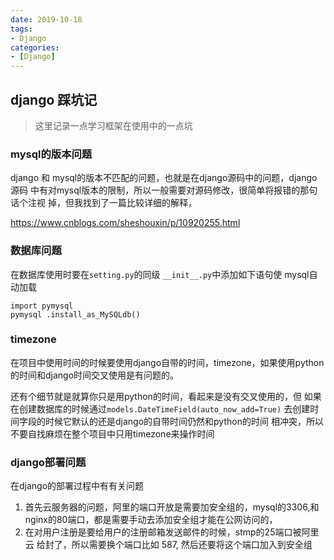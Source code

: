 ```yaml
---
date: 2019-10-18
tags:
- Django
categories:
- [Django]
---
```

django 踩坑记
----------


> 这里记录一点学习框架在使用中的一点坑

###  mysql的版本问题
django 和 mysql的版本不匹配的问题，也就是在django源码中的问题，django源码
中有对mysql版本的限制，所以一般需要对源码修改，很简单将报错的那句话个注视
掉，但我找到了一篇比较详细的解释，

https://www.cnblogs.com/sheshouxin/p/10920255.html
### 数据库问题

在数据库使用时要在`setting.py`的同级 `__init__.py`中添加如下语句使
mysql自动加载

    import pymysql
    pymysql .install_as_MySQLdb()

### timezone
在项目中使用时间的时候要使用django自带的时间，timezone，如果使用python
的时间和django时间交叉使用是有问题的。

还有个细节就是就算你只是用python的时间，看起来是没有交叉使用的，但
如果在创建数据库的时候通过`models.DateTimeField(auto_now_add=True)`
去创建时间字段的时候它默认的还是django的自带时间仍然和python的时间
相冲突，所以不要自找麻烦在整个项目中只用timezone来操作时间

### django部署问题

在django的部署过程中有有关问题

1. 首先云服务器的问题，阿里的端口开放是需要加安全组的，mysql的3306,和
nginx的80端口，都是需要手动去添加安全组才能在公网访问的，
2. 在对用户注册是要给用户的注册邮箱发送邮件的时候，stmp的25端口被阿里云
给封了，所以需要换个端口比如 587, 然后还要将这个端口加入到安全组
